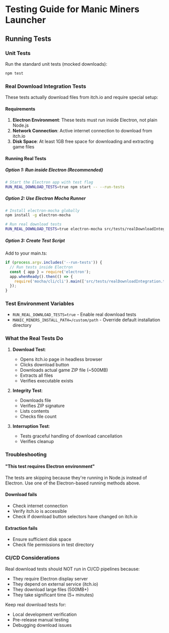 # Testing Guide for Manic Miners Launcher

## Running Tests

### Unit Tests

Run the standard unit tests (mocked downloads):

```bash
npm test
```

### Real Download Integration Tests

These tests actually download files from itch.io and require special setup:

#### Requirements

1. **Electron Environment**: These tests must run inside Electron, not plain Node.js
2. **Network Connection**: Active internet connection to download from itch.io
3. **Disk Space**: At least 1GB free space for downloading and extracting game files

#### Running Real Tests

##### Option 1: Run inside Electron (Recommended)

```bash
# Start the Electron app with test flag
RUN_REAL_DOWNLOAD_TESTS=true npm start -- --run-tests
```

##### Option 2: Use Electron Mocha Runner

```bash
# Install electron-mocha globally
npm install -g electron-mocha

# Run real download tests
RUN_REAL_DOWNLOAD_TESTS=true electron-mocha src/tests/realDownloadIntegration.test.ts --timeout 300000
```

##### Option 3: Create Test Script

Add to your main.ts:

```typescript
if (process.argv.includes('--run-tests')) {
  // Run tests inside Electron
  const { app } = require('electron');
  app.whenReady().then(() => {
    require('mocha/cli/cli').main(['src/tests/realDownloadIntegration.test.ts']);
  });
}
```

### Test Environment Variables

- `RUN_REAL_DOWNLOAD_TESTS=true` - Enable real download tests
- `MANIC_MINERS_INSTALL_PATH=/custom/path` - Override default installation directory

### What the Real Tests Do

1. **Download Test**:
   - Opens itch.io page in headless browser
   - Clicks download button
   - Downloads actual game ZIP file (~500MB)
   - Extracts all files
   - Verifies executable exists

2. **Integrity Test**:
   - Downloads file
   - Verifies ZIP signature
   - Lists contents
   - Checks file count

3. **Interruption Test**:
   - Tests graceful handling of download cancellation
   - Verifies cleanup

### Troubleshooting

#### "This test requires Electron environment"

The tests are skipping because they're running in Node.js instead of Electron. Use one of the Electron-based running methods above.

#### Download fails

- Check internet connection
- Verify itch.io is accessible
- Check if download button selectors have changed on itch.io

#### Extraction fails

- Ensure sufficient disk space
- Check file permissions in test directory

### CI/CD Considerations

Real download tests should NOT run in CI/CD pipelines because:

- They require Electron display server
- They depend on external service (itch.io)
- They download large files (500MB+)
- They take significant time (5+ minutes)

Keep real download tests for:

- Local development verification
- Pre-release manual testing
- Debugging download issues
